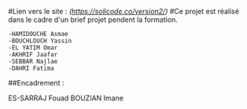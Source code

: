 #Lien vers le site : *(https://solicode.co/version2/)*
#Ce projet est réalisé dans le cadre d'un brief projet pendent la formation.

	-HAMIDOUCHE Asmae
	-BOUCHLOUCH Yassin
	-EL YATIM Omar
	-AKHRIF Jaafar
	-SEBBAR Najlae
	-DAHRI Fatima

##Encadrement :

ES-SARRAJ Fouad
BOUZIAN Imane